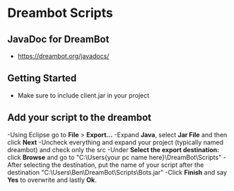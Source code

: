 # Dreambot Scripts

## JavaDoc for DreamBot
- https://dreambot.org/javadocs/

## Getting Started
- Make sure to include client.jar in your project

## Add your script to the dreambot
-Using Eclipse go to **File** > **Export...**
-Expand **Java**, select **Jar File** and then click **Next**
-Uncheck everything and expand your project (typically named dreambot) and check only the src
-Under **Select the export destination:** click **Browse** and go to "C:\Users\{your pc name here}\DreamBot\Scripts"
-After selecting the destination, put the name of your script after the destination "C:\Users\Ben\DreamBot\Scripts\Bots.jar"
-Click **Finish** and say **Yes** to overwrite and lastly **Ok**.
